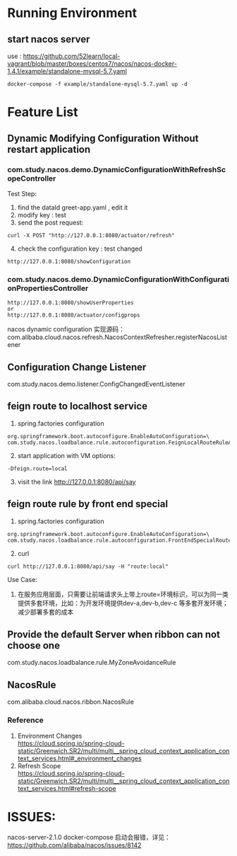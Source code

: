 # Running Environment
## start nacos server
use : https://github.com/52learn/local-vagrant/blob/master/boxes/centos7/nacos/nacos-docker-1.4.1/example/standalone-mysql-5.7.yaml  
```
docker-compose -f example/standalone-mysql-5.7.yaml up -d
```

# Feature List
## Dynamic Modifying Configuration Without restart application
### com.study.nacos.demo.DynamicConfigurationWithRefreshScopeController
Test Step:  
1. find the dataId greet-app.yaml , edit it
2. modify key : test
3. send the post request:
```
curl -X POST "http://127.0.0.1:8080/actuator/refresh"  
```
4. check the configuration key : test changed
```
http://127.0.0.1:8080/showConfiguration
```
### com.study.nacos.demo.DynamicConfigurationWithConfigurationPropertiesController
```
http://127.0.0.1:8080/showUserProperties
or 
http://127.0.0.1:8080/actuator/configprops
```


nacos dynamic configuration 实现源码：
com.alibaba.cloud.nacos.refresh.NacosContextRefresher.registerNacosListener

## Configuration Change Listener
com.study.nacos.demo.listener.ConfigChangedEventListener  

## feign route to localhost service
1. spring.factories configuration 
```
org.springframework.boot.autoconfigure.EnableAutoConfiguration=\
com.study.nacos.loadbalance.rule.autoconfiguration.FeignLocalRouteRuleAutoConfiguration
```

2. start application with VM options:
```
-Dfeign.route=local
```
3. visit the link
http://127.0.0.1:8080/api/say

## feign route rule by front end special 
1. spring.factories configuration  
```
org.springframework.boot.autoconfigure.EnableAutoConfiguration=\
com.study.nacos.loadbalance.rule.autoconfiguration.FrontEndSpecialRouteRuleAutoConfiguration
```
2. curl 
```
curl http://127.0.0.1:8080/api/say -H "route:local"
```

Use Case:  
1. 在服务应用层面，只需要让前端请求头上带上route=环境标识，可以为同一类提供多套环境，比如：为开发环境提供dev-a,dev-b,dev-c 等多套开发环境；减少部署多套的成本  


## Provide the default Server when ribbon can not choose one  
com.study.nacos.loadbalance.rule.MyZoneAvoidanceRule

## NacosRule
com.alibaba.cloud.nacos.ribbon.NacosRule

### Reference 
1. Environment Changes  
https://cloud.spring.io/spring-cloud-static/Greenwich.SR2/multi/multi__spring_cloud_context_application_context_services.html#_environment_changes
2. Refresh Scope  
https://cloud.spring.io/spring-cloud-static/Greenwich.SR2/multi/multi__spring_cloud_context_application_context_services.html#refresh-scope


# ISSUES:
nacos-server-2.1.0 docker-compose 启动会报错，详见：https://github.com/alibaba/nacos/issues/8142  


